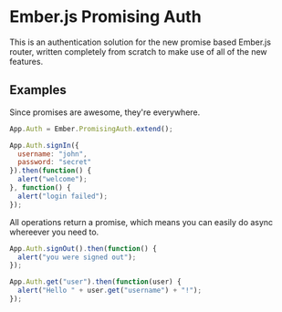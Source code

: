 # Ember.js Promising Auth

This is an authentication solution for the new promise based Ember.js
router, written completely from scratch to make use of all of the new
features.

## Examples

Since promises are awesome, they're everywhere.

```javascript
App.Auth = Ember.PromisingAuth.extend();

App.Auth.signIn({
  username: "john",
  password: "secret"
}).then(function() {
  alert("welcome");
}, function() {
  alert("login failed");
});
```

All operations return a promise, which means you can easily do async
whereever you need to.

```javascript
App.Auth.signOut().then(function() {
  alert("you were signed out");
});

App.Auth.get("user").then(function(user) {
  alert("Hello " + user.get("username") + "!");
});
```

